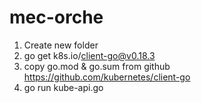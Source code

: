 # mec-orche
1. Create new folder
2. go get k8s.io/client-go@v0.18.3
3. copy go.mod & go.sum from github https://github.com/kubernetes/client-go
4. go run  kube-api.go
